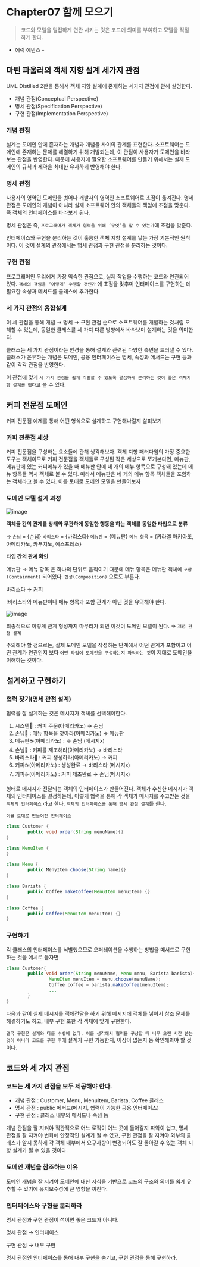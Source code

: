 # Chapter07 함께 모으기

> 코드와 모델을 밀접하게 연관 시키는 것은 코드에 의미를 부여하고 모델을 적절하게 한다.
 - 에릭 에반스 -
> 

## 마틴 파울러의 객체 지향 설계 세가지 관점

UML Distilled 2판을 통해서 객체 지향 설계에 존재하는 세가지 관점에 관해 설명한다.

- 개념 관점(Conceptual Perspective)
- 명세 관점(Specification Perspective)
- 구현 관점(Implementation Perspective)

### 개념 관점

설계는 도메인 안에 존재하는 개념과 개념들 사이의 관계를 표현한다. 소프트웨어는 도메인에 존재하는 문제를 해결하기 위해 개발되는데, 이 관점이 사용자가 도메인을 바라보는 관점을 반영한다. 때문에 사용자에 필요한 소프트웨어를 만들기 위해서는 실제 도메인의 규칙과 제약을 최대한 유사하게 반영해야 한다.

### 명세 관점

사용자의 영역인 도메인을 벗어나 개발자의 영역인 소프트웨어로 초점이 옮겨진다.
명세 관점은 도메인의 개념이 아니라 실제 소프트웨어 안의 객체들의 책임에 초점을 맞춘다. 즉 객체의 인터페이스를 바라보게 된다.

명세 관점은 즉, `프로그래머가 객체가 협력을 위해 ‘무엇’을 할 수 있는가`에 초점을 맞춘다.

인터페이스와 구현을 분리하는 것이 훌륭한 객체 지향 설계를 낳는 가장 기본적인 원칙이다.
이 것이 설계의 관점에서는 명세 관점과 구현 관점을 분리하는 것이다.

### 구현 관점

프로그래머인 우리에게 가장 익숙한 관점으로, 실제 작업을 수행하는 코드와 연관되어 있다.
`객체의 책임을 ‘어떻게’ 수행할 것인가` 에 초점을 맞추며 인터페이스를 구현하는 데 필요한 속성과 메서드를 클래스에 추가한다. 

### 세 가지 관점의 융합설계

이 세 관점을 통해 개념 → 명세 → 구현 관점 순으로 소프트웨어를 개발하는 것처럼 오해할 수 있는데, 동일한 클래스를 세 가지 다른 방향에서 바라보며 설계하는 것을 의미한다.

클래스는 세 가지 관점이라는 안경을 통해 설계와 관련된 다양한 측면을 드러낼 수 있다. 클래스가 은유하는 개념은 도메인, 공용 인터페이스는 명세, 속성과 메서드는 구현 등과 같이 각각 관점을 반영한다.

이 관점에 맞게 `세 가지 관점을 쉽게 식별할 수 있도록 깔끔하게 분리하는 것이 좋은 객체지향 설계를 했다`고 볼 수 있다.

## 커피 전문점 도메인

커피 전문점 예제를 통해 어떤 형식으로 설계하고 구현해나갈지 살펴보기

### 커피 전문점 세상

커피 전문점을 구성하는 요소들에 관해 생각해보자. 객체 지향 패러다임의 가장 중요한 도구는 객체이므로 커피 전문점을 객체들로 구성된 작은 세상으로 쪼개본다면, 메뉴판, 메뉴판에 있는 커피메뉴가 있을 때 메뉴판 안에 네 개의 메뉴 항목으로 구성돼 있는데 메뉴 항목들 역시 객체로 볼 수 있다. 따라서 메뉴판은 네 개의 메뉴 항목 객체들을 포함하는 객체라고 볼 수 있다. 이를 토대로 도메인 모델을 만들어보자

### 도메인 모델 설계 과정

![image](https://github.com/Object-Oriented-Thinking-Study/The_Essence_of_Object-Orientation/assets/75903442/925243d4-2eee-44a7-b06e-858459da9564)


**객체들 간의 관계를 상태와 무관하게 동일한 행동을 하는 객체를 동일한 타입으로 분류**

→ `손님` = {손님}
`바리스타` = {바리스타}
`메뉴판` = {메뉴판}
`메뉴 항목` = {카라멜 마키아또, 아메리카노, 카푸치노, 에스프레소}

**타입 간의 관계 확인**

메뉴판 → 메뉴 항목 은 하나의 단위로 움직이기 때문에 메뉴 항목은 메뉴판 객체에 `포함(Containment)` 되어있다. `합성(Composition)` 으로도 부른다.

바리스타 → 커피

!바리스타와 메뉴판이나 메뉴 항목과 포함 관계가 아닌 것을 유의해야 한다.

![image](https://github.com/Object-Oriented-Thinking-Study/The_Essence_of_Object-Orientation/assets/75903442/32620671-2036-4c65-a702-f9adfb49ae74)


최종적으로 이렇게 관계 형성까지 마무리가 되면 이것이 도메인 모델이 된다. ⇒ `개념 관점 설계`

주의해야 할 점으로는, 실제 도메인 모델을 작성하는 단계에서 어떤 관계가 포함이고 어떤 관계가 연관인지 보다 `어떤 타입이 도메인을 구성하는지 파악하는 것`이 제대로 도메인을 이해하는 것이다.

## 설계하고 구현하기

### 협력 찾기(명세 관점 설계)

협력을 잘 설계하는 것은 메시지가 객체를 선택해야한다.

1. 시스템💬 : 커피 주문(아메리카노) → 손님
2. 손님💬 : 메뉴 항목을 찾아라(아메리카노) → 메뉴판
3. 메뉴판☕(아메리카노) : → 손님 (메시지x)
4. 손님💬 : 커피를 제조해라(아메리카노) → 바리스타
5. 바리스타💬 : 커피 생성하라(아메리카노) → 커피
6. 커피☕(아메리카노) : 생성완료 → 바리스타 (메시지x)
7. 커피☕(아메리카노) : 커피 제조완료 → 손님(메시지x)

형태로 메시지가 전달되는 객체의 인터페이스가 만들어진다. 객체가 수신한 메시지가 객체의 인터페이스를 결정하는데, 이렇게 협력을 통해 각 객체가 메시지를 주고받는 것을 `객체의 인터페이스` 라고 한다. `객체의 인터페이스를 통해 명세 관점 설계`를 한다.

`이를 토대로 만들어진 인터페이스`

```java
class Customer {
		public void order(String menuName){}
}

class MenuItem {
}

class Menu {
		public MenyItem choose(String name){}
}

class Barista {
		public Coffee makeCoffee(MenuItem menuItem) {}
}

class Coffee {
		public Coffee(MenuItem menuItem) {}
}
```

### 구현하기

각 클래스의 인터페이스를 식별했으므로 오퍼레이션을 수행하는 방법을 메서드로 구현하는 것을 예시로 들자면 

```java
class Customer{
		public void order(String menuName, Menu menu, Barista barista){
				MenuItem menuItem = menu.choose(menuName);
				Coffee coffee = barista.makeCoffee(menuItem);
				...
		}
}
```

다음과 같이 실제 메시지를 객체전달을 하기 위해 메시지에 객체를 넣어서 참조 문제를 해결하기도 하고, 내부 구현 또한 각 객체에 맞게 구현한다.

`결국 구현은 설계와 다를 수밖에 없다. 이를 생각해서 협력을 구상할 때 너무 오랜 시간 쏟는 것이 아니라 코드를 구현 후`에 설계가 구현 가능한지, 이상이 없는지 등 확인해봐야 할 것이다.

## 코드와 세 가지 관점

### 코드는 세 가지 관점을 모두 제공해야 한다.

- 개념 관점 : Customer, Menu, MenuItem, Barista, Coffee 클래스
- 명세 관점 : public 메서드(메시지, 협력이 가능한 공용 인터페이스)
- 구현 관점 : 클래스 내부의 메서드나 속성 등

개념 관점을 잘 지켜야 직관적으로 어느 로직이 어느 곳에 들어갈지 파악이 쉽고, 명세 관점을 잘 지켜야 변화에 안정적인 설계가 될 수 있고, 구현 관점을 잘 지켜야 외부의 클래스가 알지 못하게 각 객체 내부에서 요구사항이 변경되어도 잘 돌아갈 수 있는 객체 지향 설계가 될 수 있을 것이다.

### 도메인 개념을 참조하는 이유

도메인 개념을 잘 지켜야 도메인에 대한 지식을 기반으로 코드의 구조와 의미를 쉽게 유추할 수 있기에 유지보수성에 큰 영향을 끼친다.

### 인터페이스와 구현을 분리하라

명세 관점과 구현 관점이 섞이면 좋은 코드가 아니다.

명세 관점 → 인터페이스

구현 관점 → 내부 구현

명세 관점인 인터페이스를 통해 내부 구현을 숨기고, 구현 관점을 통해 구현하라.
